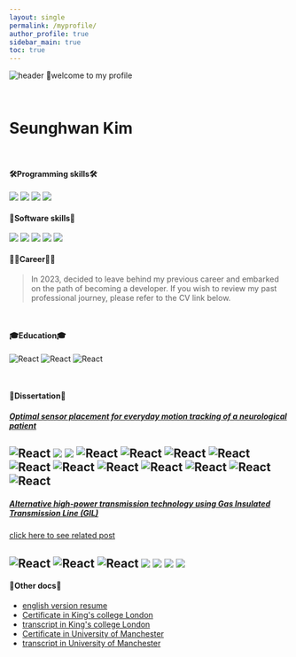 ```yaml
---
layout: single
permalink: /myprofile/
author_profile: true
sidebar_main: true
toc: true
---
```


![header](https://capsule-render.vercel.app/api?type=rect&color=20:660099,100:E2231A)
👋welcome to my profile

<br/>

# Seunghwan Kim 

<br/>

#### 🛠️Programming skills🛠️

<!--https://simpleicons.org/?q=C-->
<!--https://shields.io/-->

<img src="https://img.shields.io/badge/C -black?style=flat&logo=C&logoColor=A8B9CC"/>
<img src="https://img.shields.io/badge/C++-green?style=flat&logo=cplusplus&logoColor=00599C"/>
<img src="https://img.shields.io/badge/Python-yellow?style=flat&logo=python&logoColor=3776AB"/>
<img src="https://img.shields.io/badge/SQL-white?style=flat&logo=mysql&logoColor=4479A1"/>


<br/>

#### 🚀Software skills🚀

<img src="https://img.shields.io/badge/STM32 -red?style=flat&logo=stmicroelectronics&logoColor=03234B"/>
<img src="https://img.shields.io/badge/arm Keil -purple?style=flat&logo=armkeil&logoColor=394049"/>
<img src="https://img.shields.io/badge/MATLAB-skyblue?style=flat&logo=MATLAB&logoColor=394049"/>
<img src="https://img.shields.io/badge/R-yellow?style=flat&logo=r&logoColor=276DC3"/>
<img src="https://img.shields.io/badge/labVIEW-black?style=flat&logo=labview&logoColor=FFDB00"/>


<br/>

#### 🧑‍💼Career🧑‍💼
>In 2023, decided to leave behind my previous career and embarked on the path of becoming a developer. If you wish to review my past professional journey, please refer to the CV link below.

<br/>

#### 🎓Education🎓
![React](https://img.shields.io/badge/[intel]_edge_AI_S/W_academy-blue?style=flat)
![React](https://img.shields.io/badge/King's_College_London-MSc_Data_Science-red?style=flat)
![React](https://img.shields.io/badge/University_of_Manchester-BEng_(Hons)_Electrical_and_Electronic_Engineer-purple?style=flat)

<br/>

#### 📖Dissertation📖

##### [Optimal sensor placement for everyday motion tracking of a neurological patient](/path/to/your/file.zip)

![React](https://img.shields.io/badge/Tag_:-gray?style=flat)
<img src="https://img.shields.io/badge/Python-yellow?style=flat&logo=python&logoColor=3776AB"/>
<img src="https://img.shields.io/badge/MATLAB-skyblue?style=flat&logo=MATLAB&logoColor=394049"/>
![React](https://img.shields.io/badge/Machine_Learning-2ecc71?style=flat)
![React](https://img.shields.io/badge/Data_Mining-3498db?style=flat)
![React](https://img.shields.io/badge/PCA-e74c3c?style=flat)
![React](https://img.shields.io/badge/SVM-f39c12?style=flat)
![React](https://img.shields.io/badge/MEMS-9b59b6?style=flat)
![React](https://img.shields.io/badge/ANN-27ae60style=flat)
![React](https://img.shields.io/badge/Motion_Capture-34495e?style=flat)
![React](https://img.shields.io/badge/Featur_Selection-3498db?style=flat)
![React](https://img.shields.io/badge/Parkinson's-e74c3c?style=flat)
![React](https://img.shields.io/badge/Optimization_method-1abc9c?style=flat)
![React](https://img.shields.io/badge/Medical_device-f39c12?style=flat)
---

##### [Alternative high-power transmission technology using Gas Insulated Transmission Line (GIL)](/path/to/your/file.zip)
[click here to see related post](/path/to/your/file.zip)

![React](https://img.shields.io/badge/Tag_:-gray?style=flat)
![React](https://img.shields.io/badge/Transmisiion_line-f39c12?style=flat)
![React](https://img.shields.io/badge/High_voltage-9b59b6?style=flat)
<img src="https://img.shields.io/badge/labVIEW-black?style=flat&logo=labview&logoColor=FFDB00"/>
<img src="https://img.shields.io/badge/MATLAB-skyblue?style=flat&logo=MATLAB&logoColor=394049"/>
<img src="https://img.shields.io/badge/Siemens-yellow?style=flat&logo=siemens&logoColor=009999"/>
<img src="https://img.shields.io/badge/National_Grid-black?style=flat&logo=nationalgrid&logoColor=#00148C"/>
---


#### 📂Other docs📂
- [english version resume](/path/)
- [Certificate in King's college London](/path/)
- [transcript in King's college London](/path/)
- [Certificate in University of Manchester](/path/)
- [transcript in University of Manchester](/path/)
